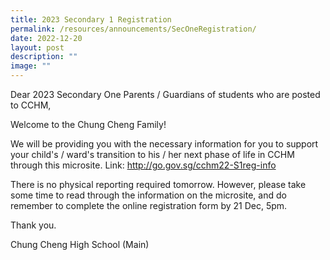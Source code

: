 ```yaml
---
title: 2023 Secondary 1 Registration
permalink: /resources/announcements/SecOneRegistration/
date: 2022-12-20
layout: post
description: ""
image: ""
---
```


Dear 2023 Secondary One Parents / Guardians of students who are posted to CCHM,

Welcome to the Chung Cheng Family! 

We will be providing you with the necessary information for you to support your child's / ward's transition to his / her next phase of life in CCHM through this microsite.
Link: http://go.gov.sg/cchm22-S1reg-info

There is no physical reporting required tomorrow. However, please take some time to read through the information on the microsite, and do remember to complete the online registration form by 21 Dec, 5pm. 

Thank you. 

Chung Cheng High School (Main) 
